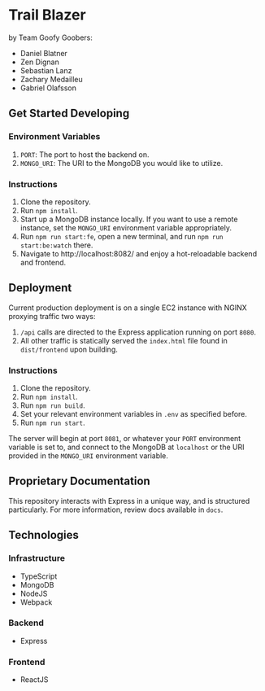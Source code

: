# Trail Blazer

by Team Goofy Goobers:
- Daniel Blatner
- Zen Dignan
- Sebastian Lanz
- Zachary Medailleu
- Gabriel Olafsson

## Get Started Developing

### Environment Variables
1. ``PORT``: The port to host the backend on.
2. ``MONGO_URI``: The URI to the MongoDB you would like to utilize.

### Instructions
1. Clone the repository.
2. Run ``npm install``.
3. Start up a MongoDB instance locally. If you want to use a remote instance, set the ``MONGO_URI`` environment variable appropriately.
4. Run ``npm run start:fe``, open a new terminal, and run ``npm run start:be:watch`` there.
5. Navigate to http://localhost:8082/ and enjoy a hot-reloadable backend and frontend.

## Deployment

Current production deployment is on a single EC2 instance with NGINX proxying traffic two ways:
1. ``/api`` calls are directed to the Express application running on port ``8080``.
2. All other traffic is statically served the ``index.html`` file found in ``dist/frontend`` upon building.

### Instructions
1. Clone the repository.
2. Run ``npm install``.
3. Run ``npm run build``.
4. Set your relevant environment variables in ``.env`` as specified before.
5. Run ``npm run start``.

The server will begin at port ``8081``, or whatever your ``PORT`` environment variable is set to, and connect to the MongoDB at ``localhost`` or the URI provided in the ``MONGO_URI`` environment variable.

## Proprietary Documentation
This repository interacts with Express in a unique way, and is structured particularly. For more information, review docs available in `docs`.

## Technologies

### Infrastructure
- TypeScript
- MongoDB
- NodeJS
- Webpack

### Backend
- Express

### Frontend
- ReactJS